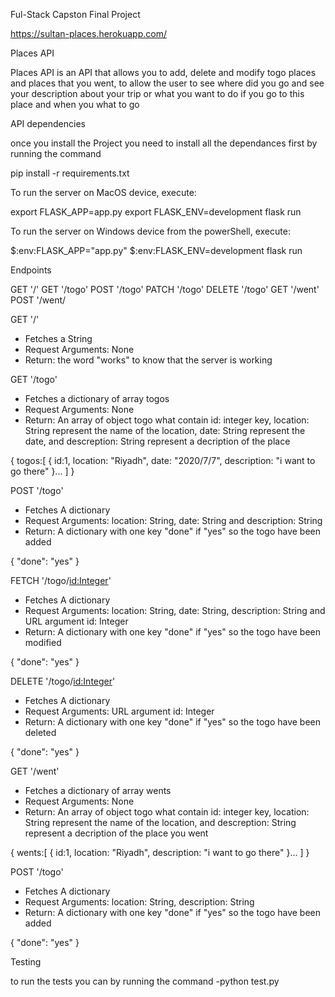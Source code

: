 Ful-Stack Capston Final Project

https://sultan-places.herokuapp.com/


Places API

Places API is an API that allows you to add, delete and modify togo places and places that you went, to allow the user to see where did you go and see your description about your trip or what you want to do if you go to this place and when you what to go

API dependencies

once you install the Project you need to install all the dependances first by running the command

pip install -r requirements.txt

To run the server on MacOS device, execute:

export FLASK_APP=app.py
export FLASK_ENV=development
flask run

To run the server on Windows device from the powerShell, execute:

$:env:FLASK_APP="app.py"
$:env:FLASK_ENV=development
flask run

Endpoints

GET '/'
GET '/togo'
POST '/togo'
PATCH '/togo'
DELETE '/togo'
GET '/went'
POST '/went/

GET '/'
- Fetches a String
- Request Arguments: None
- Return: the word "works" to know that the server is working

GET '/togo'
- Fetches a dictionary of array togos
- Request Arguments: None
- Return: An array of object togo what contain id: integer key, location: String represent the name of the location, date: String represent the date, and descreption: String represent a decription of the place

{
    togos:[
        {
            id:1,
            location: "Riyadh",
            date: "2020/7/7",
            description: "i want to go there"
        }...
    ]
}

POST '/togo'
- Fetches A dictionary
- Request Arguments: location: String, date: String and description: String
- Return: A dictionary with one key "done" if "yes" so the togo have been added

{
    "done": "yes"
}

FETCH '/togo/<id:Integer>'
- Fetches A dictionary
- Request Arguments: location: String, date: String, description: String and URL 
  argument id: Integer
- Return: A dictionary with one key "done" if "yes" so the togo have been modified

{
    "done": "yes"
}

DELETE '/togo/<id:Integer>'
- Fetches A dictionary
- Request Arguments: URL argument id: Integer
- Return: A dictionary with one key "done" if "yes" so the togo have been deleted

{
    "done": "yes"
}


GET '/went'
- Fetches a dictionary of array wents
- Request Arguments: None
- Return: An array of object togo what contain id: integer key, location: String represent the name of the location, and descreption: String represent a decription of the place you went

{
    wents:[
        {
            id:1,
            location: "Riyadh",
            description: "i want to go there"
        }...
    ]
}

POST '/togo'
- Fetches A dictionary
- Request Arguments: location: String, description: String
- Return: A dictionary with one key "done" if "yes" so the togo have been added

{
    "done": "yes"
}

Testing 

to run the tests you can by running the command
-python test.py